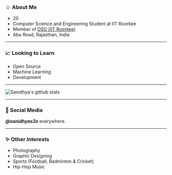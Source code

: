 ### ☺️ About Me
- <!--AGE-->20<!--/AGE-->
- Computer Science and Engineering Student at IIT Roorkee
- Member of [DSG (IIT Roorkee)](https://github.com/dsgiitr)
- Abu Road, Rajasthan, India

---------------------------------
### 📈 Looking to Learn
- Open Source
- Machine Learning
- Development

---------------------------------

<!-- [![Top Langs](https://github-readme-stats.vercel.app/api/top-langs/?username=sanidhyas3s&layout=compact&hide=kotlin,swift,objective-c)](https://github.com/sanidhyas3s/github-readme-stats)  -->

![Sanidhya's github stats](https://github-readme-stats.vercel.app/api?username=sanidhyas3s&hide=stars&show_icons=true)

---------------------------------
### 📸 Social Media
***@sanidhyas3s*** everywhere.

---------------------------------
### ✨ Other Interests
- Photography
- Graphic Designing
- Sports (Football, Badminton & Cricket)
- Hip-Hop Music
